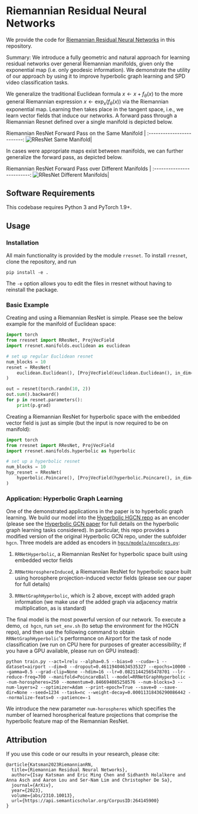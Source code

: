 # Riemannian Residual Neural Networks

We provide the code for [Riemannian Residual Neural Networks](https://arxiv.org/abs/2006.10254) in this repository. 

Summary: We introduce a fully geometric and natural approach for learning residual networks over general Riemannian manifolds, given only the exponential map (i.e. only geodesic information). We demonstrate the utility of our approach by using it to improve hyperbolic graph learning and SPD video classification tasks.

We generalize the traditional Euclidean formula $x \leftarrow x + f_\theta(x)$ to the more general Riemannian expression $x \leftarrow \exp_x (f_\theta(x))$ via the Riemannian exponential map. Learning then takes place in the tangent space, i.e., we learn vector fields that induce our networks. A forward pass through a Riemannian Resnet defined over a single manifold is depicted below.

Riemannian ResNet Forward Pass on the Same Manifold            |
:-------------------------:
![RResNet Same Manifold](https://i.imgur.com/02vWOam.png)|

In cases were appropriate maps exist between manifolds, we can further generalize the forward pass, as depicted below.

Riemannian ResNet Forward Pass over Different Manifolds            |
:-------------------------:
![RResNet Different Manifolds](https://i.imgur.com/KP5sUdj.png)|

## Software Requirements

This codebase requires Python 3 and PyTorch 1.9+.

## Usage

### Installation

All main functionality is provided by the module `rresnet`. To install `rresnet`, clone the repository, and run

```
pip install -e .
```

The `-e` option allows you to edit the files in rresnet without having to reinstall the package.

### Basic Example

Creating and using a Riemannian ResNet is simple. Please see the below example for the manifold of Euclidean space:

```python
import torch
from rresnet import RResNet, ProjVecField
import rresnet.manifolds.euclidean as euclidean

# set up regular Euclidean resnet
num_blocks = 10
resnet = RResNet(
    euclidean.Euclidean(), [ProjVecField(euclidean.Euclidean(), in_dim=2, hidden_dim=32, out_dim=2, n_hidden=2) for _ in range(num_blocks)]
)

out = resnet(torch.randn(10, 2))
out.sum().backward()
for p in resnet.parameters():
    print(p.grad)
```

Creating a Riemannian ResNet for hyperbolic space with the embedded vector field is just as simple (but the input is now required to be on manifold):

```python
import torch
from rresnet import RResNet, ProjVecField
import rresnet.manifolds.hyperbolic as hyperbolic

# set up a hyperbolic resnet
num_blocks = 10
hyp_resnet = RResNet(
    hyperbolic.Poincare(), [ProjVecField(hyperbolic.Poincare(), in_dim=2, hidden_dim=32, out_dim=2, n_hidden=2) for _ in range(num_blocks)]
)
```

### Application: Hyperbolic Graph Learning

One of the demonstrated applications in the paper is to hyperbolic graph learning. We build our model into the [Hyperbolic HGCN repo](https://github.com/HazyResearch/hgcn) as an encoder (please see the [Hyperbolic GCN paper](https://arxiv.org/abs/1910.12933) for full details on the hyperbolic graph learning tasks considered). In particular, this repo provides a modified version of the original Hyperbolic GCN repo, under the subfolder `hgcn`. Three models are added as encoders in [`hgcn/models/encoders.py`]():

1. `RRNetHyperbolic`, a Riemannian ResNet for hyperbolic space built using embedded vector fields

2. `RRNetHorosphereInduced`, a Riemannian ResNet for hyperbolic space built using horosphere projection-induced vector fields (please see our paper for full details)

3. `RRNetGraphHyperbolic`, which is 2 above, except with added graph information (we make use of the added graph via adjacency matrix multiplication, as is standard)

The final model is the most powerful version of our network. To execute a demo, `cd hgcn`, run `set_env.sh` (to setup the environment for the HGCN repo), and then use the following command to obtain `RRNetGraphHyperbolic`'s performance on Airport for the task of node classification (we run on CPU here for purposes of greater accessibility; if you have a GPU available, please run on GPU instead):

```
python train.py --act=lrelu --alpha=0.5 --bias=0 --cuda=-1 --dataset=airport --dim=8 --dropout=0.46119404634535327 --epochs=10000 --gamma=0.5 --grad-clip=None --hdim=16 --lr=0.08211442565478701 --lr-reduce-freq=700 --manifold=PoincareBall --model=RRNetGraphHyperbolic --num-horospheres=250 --momentum=0.846694085258576 --num-blocks=3 --num-layers=2 --optimizer=Adam --print-epoch=True --save=0 --save-dir=None --seed=1234 --task=nc --weight-decay=0.00011318436290086442 --normalize-feats=0 --patience=-1
```

We introduce the new parameter `num-horospheres` which specifies the number of learned horospherical feature projections that comprise the hyperbolic feature map of the Riemannian ResNet.

## Attribution

If you use this code or our results in your research, please cite:

```
@article{Katsman2023RiemannianRN,
  title={Riemannian Residual Neural Networks},
  author={Isay Katsman and Eric Ming Chen and Sidhanth Holalkere and Anna Asch and Aaron Lou and Ser-Nam Lim and Christopher De Sa},
  journal={ArXiv},
  year={2023},
  volume={abs/2310.10013},
  url={https://api.semanticscholar.org/CorpusID:264145900}
}
```